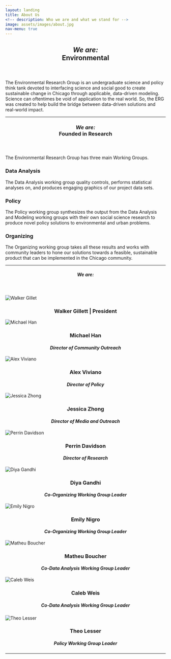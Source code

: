 ```yaml
---
layout: landing
title: About Us
<!-- description: Who we are and what we stand for -->
image: assets/images/about.jpg
nav-menu: true
---
```


<!-- Main -->
<div id="main" class="alt">

<!-- One -->
<section id="one">
	<div class="inner">
		<header class="major">
			<h1><i>We are:</i><br>Environmental</h1>
		</header>

<!-- Content One -->
<p>The Environmental Research Group is an undergraduate science and policy think tank devoted to interfacing science and social good to create sustainable change in Chicago through applicable, data-driven modeling. Science can oftentimes be void of application to the real world. So, the ERG was created to help build the bridge between data-driven solutions and real-world impact.</p>

<hr class="major" />

<!-- Two -->
<section id="one">
	<div class="inner">
		<header class="major">
			<h1><i>We are:</i><br>Founded in Research</h1>
		</header>

<!-- Content Two-->
<p>The Environmental Research Group has three main Working Groups. </p>
<div class="row">
	<div class="6u 12u$(small)">
		<h3>Data Analysis</h3>
		<p>The Data Analysis working group quality controls, performs statistical analyses on, and produces engaging graphics of our project data sets.</p>
	</div>
<!--	<div class="6u$ 12u$(small)">
		<h3>Modeling</h3>
		<p>The Modeling working group works with and develops geospatial and temporal environmental models, with particular interest in Machine Learning.</p>
	</div> -->
	<div class="6u 12u$(small)">
		<h3>Policy</h3>
		<p>The Policy working group synthesizes the output from the Data Analysis and Modeling working groups with their own social science research to produce novel policy solutions to environmental and urban problems.</p>
	</div>
	<div class="6u$ 12u$(small)">
		<h3>Organizing</h3>
		<p>The Organizing working group takes all these results and works with community leaders to hone our solutions towards a feasible, sustainable product that can be implemented in the Chicago community.</p>
	</div>
</div>

<hr class="major" />

<!-- Three -->
<section id="one">
	<div class="inner">
		<header class="major">
			<h1><i>We are:</i></h1>
		</header>

<!-- Content Three-->
<div class="row">
	<div class="row">
		<div class="4u 12u$(medium)">
			<img src="assets/images/img_walker.png" alt="Walker Gillet">
			<h3 style="text-align:center">Walker Gillett | President</h3>
		</div>
		<div class="4u 12u$(medium)">
			<img src="assets/images/img_michael.png" alt="Michael Han">
			<h3 style="text-align:center">Michael Han</h3>
			<h4 style="text-align:center"><i>Director of Community Outreach</i></h4>
		</div>
		<div class="4u$ 12u$(medium)">
			<img src="assets/images/img_alex.png" alt="Alex Viviano">
			<h3 style="text-align:center">Alex Viviano</h3>
			<h4 style="text-align:center"><i>Director of Policy</i></h4>
		</div>
    		<div class="4u 12u$(medium)">
			<img src="assets/images/img_jessica.png" alt="Jessica Zhong">
			<h3 style="text-align:center">Jessica Zhong</h3>
			<h4 style="text-align:center"><i>Director of Media and Outreach</i></h4>
		</div>
		<div class="4u 12u$(medium)">
			<img src="assets/images/img_perrin.png" alt="Perrin Davidson">
			<h3 style="text-align:center">Perrin Davidson</h3>
			<h4 style="text-align:center"><i>Director of Research</i></h4>
		</div>
		<div class="4u$ 12u$(medium)">
			<img src="assets/images/img_marianna.png" alt="Diya Gandhi">
			<h3 style="text-align:center">Diya Gandhi</h3>
			<h4 style="text-align:center"><i>Co-Organizing Working Group Leader</i></h4>
		</div>
		<div class="4u 12u$(medium)">
			<img src="assets/images/img_juni.png" alt="Emily Nigro">
			<h3 style="text-align:center">Emily Nigro</h3>
			<h4 style="text-align:center"><i>Co-Organizing Working Group Leader</i></h4>
		</div>
		<div class="4u 12u$(medium)">
			<img src="assets/images/img_jessica.png" alt="Matheu Boucher">
			<h3 style="text-align:center">Matheu Boucher</h3>
			<h4 style="text-align:center"><i>Co-Data Analysis Working Group Leader</i></h4>
		</div>
		<div class="4u$ 12u$(medium)">
			<img src="assets/images/img_jessica.png" alt="Caleb Weis">
			<h3 style="text-align:center">Caleb Weis</h3>
			<h4 style="text-align:center"><i>Co-Data Analysis Working Group Leader</i></h4>
		</div>
		<div class="4u 12u$(medium)">
			<h3 style="text-align:center"></h3>
			<h4 style="text-align:center"><i></i></h4>
		</div>
		<div class="4u 12u$(medium)">
			<img src="assets/images/img_jessica.png" alt="Theo Lesser">
			<h3 style="text-align:center">Theo Lesser</h3>
			<h4 style="text-align:center"><i>Policy Working Group Leader</i></h4>
		</div>
		<div class="4u$ 12u$(medium)">
			<h3 style="text-align:center"></h3>
			<h4 style="text-align:center"><i></i></h4>
		</div>
	</div>
</div>

<hr class="major" />

<!-- End -->
</div>
